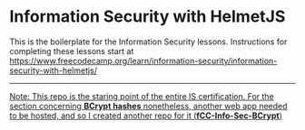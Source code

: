 # Information Security with HelmetJS

This is the boilerplate for the Information Security lessons. Instructions for completing these lessons start at https://www.freecodecamp.org/learn/information-security/information-security-with-helmetjs/

---

<ins> Note: <ins> This repo is the staring point of the entire IS certification. For the section concerning **BCrypt hashes** nonetheless, another web app needed to be hosted, and so I created another repo for it (**[fCC-Info-Sec-BCrypt](https://github.com/GBlanch/fCC-Info-Sec-BCrypt)**)  
